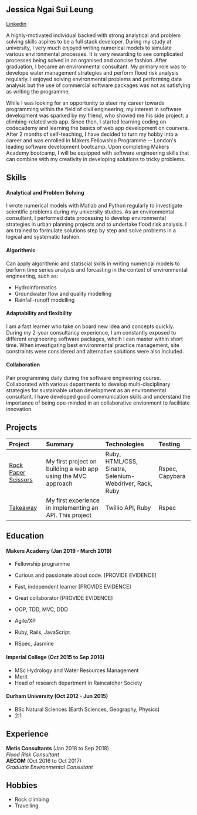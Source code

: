 ## Jessica Ngai Sui Leung

[Linkedin](www.linkedin.com/in/jessica-ngai-sui-leung)

A highly-motivated individual backed with strong analytical and problem solving skills aspires to be a full stack developer. During my study at university, I very much enjoyed writing numerical models to simulate various environmental processes. It is very rewarding to see complicated processes being solved in an organised and concise fashion. After graduation, I became an environmental consultant. My primary role was to develope water management strategies and perform flood risk analysis regularly. I enjoyed solving environmental problems and performing data analysis but the use of commercial software packages was not as satisfying as writing the programme.

While I was looking for an opportunity to steer my career towards programming within the field of civil engineering, my interest in software development was sparked by my friend, who showed me his side project: a climbing-related web app. Since then, I started learning coding on codecademy and learning the basics of web app development on coursera. After 2 months of self-teaching, I have decided to turn my hobby into a career and was enrolled in Makers Fellowship Programme -- London's leading software development bootcamp. Upon completing Makers Academy bootcamp, I will be equipped with software engineering skills that can combine with my creativity in developing solutions to tricky problems. 

## Skills


#### Analytical and Problem Solving

I wrote numerical models with Matlab and Python regularly to investigate scientific problems during my university studies. As an environmental consultant, I performed data processing to develop environmental strategies in urban planning projects and to undertake flood risk analysis. I am trained to formulate solutions step by step and solve problems in a logical and systematic fashion.

#### Algorithmic 

Can apply algorithmic and statiscial skills in writing numerical models to perform time series analysis and forcasting in the context of environmental engineering, such as:

- Hydroinformatics
- Groundwater flow and quality modelling
- Rainfall-runoff modelling

#### Adaptability and flexibility

I am a fast learner who take on board new idea and concepts quickly. During my 2-year consultancy experience, I am constantly exposed to different engineering software packages, whcih I can master within short time. When investigating best environmental practice management, site constraints were considered and alternative solutions were also included. 

#### Collaboration

Pair programming daily during the software engineering course. <br>
Collaborated with various departments to develop multi-disciplinary strategies for sustainable urban development as an environmental consultant. I have developed good communication skills and understand the importance of being ope-minded in an collaborative envionment to facilitate innovation.

## Projects
|Project|Summary|Technologies|Testing|
| :---- | :---- | :---- | :---- |
|[Rock Paper Scissors](https://rpsbyjess.herokuapp.com/)| My first project on building a web app using the MVC approach|Ruby, HTML/CSS, <br> Sinatra, Selenium-Webdriver, Rack, Ruby | Rspec, Capybara|
|[Takeaway](https://github.com/jesslns/takeaway-challenge)|My first experience in implementing an API. This project |Twillio API, Ruby|Rspec|

## Education

#### Makers Academy (Jan 2019 - March 2019)

- Fellowship programme
- Curious and passionate about code. [PROVIDE EVIDENCE]
- Fast, independent learner [PROVIDE EVIDENCE]
- Great collaborator [PROVIDE EVIDENCE]

- OOP, TDD, MVC, DDD
- Agile/XP
- Ruby, Rails, JavaScript
- RSpec, Jasmine

#### Imperial College (Oct 2015 to Sep 2016)

- MSc Hydrology and Water Resources Management
- Merit
- Head of research department in Raincatcher Society

#### Durham University (Oct 2012 - Jun 2015)

- BSc Natural Sciences (Earth Sciences, Geography, Physics)
- 2:1

## Experience

**Metis Consultants** (Jan 2018 to Sep 2018)    
*Flood Risk Consultant*  
**AECOM** (Oct 2016 to Oct 2017)   
*Graduate Environmental Consultant*  

## Hobbies

- Rock climbing
- Travelling
